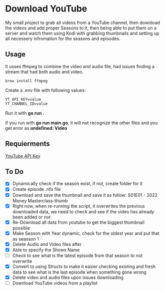 # Download YouTube

My small project to grab all videos from a YouTube channel, then download the videos and add proper Seasons to it, then being able to put them on a server and watch them using Kodi with grabbing thumbnails and setting up all necessery infromation for the seasons and episodes.

## Usage

It usses ffmpeg to combine the video and audio file, had issues finding a stream that had both audio and video.

```
brew install ffmpeg
```

Create a .env file with following values:

```
YT_API_KEY=value
YT_CHANNEL_ID=value
```

Run it with **go run .**

If you run with **go run main.go**, it will not recognize the other files and you get error as **undefined: Video**

## Requierments

[YouTube API Key](https://developers.google.com/youtube/v3/getting-started)

## To Do

- [x] Dynamically check if the season exist, if not, create folder for it
- [x] Create episode .nfo file
- [x] Download and save the thumbnail and save it as follow: S01E01 - 2022 Money Masterclass-thumb
- [x] Right now, when re-running the script, it overwrites the previous downloaded data, we need to check and see if the video has already been added or not
- [x] Re-Download all data from youtube to get the biggest thumbnail possible
- [x] Make Season with Year dynamic, check for the oldest year and put that as seasson 1
- [x] Delete Audio and Video files after
- [x] Able to specify the Shows Name
- [ ] Check to see what is the latest episode from that season to not overwrite
- [x] Convert to using Structs to make it easier checking existing and fresh data to see what is the last episode when something gone wrong
- [x] Delete video and audio files upon issues downloading
- [ ] Download YouTube videos from a playlist
